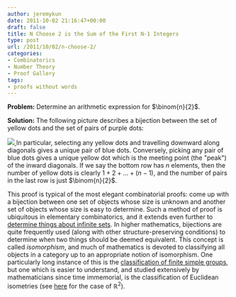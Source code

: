 ```yaml
---
author: jeremykun
date: 2011-10-02 21:16:47+00:00
draft: false
title: N Choose 2 is the Sum of the First N-1 Integers
type: post
url: /2011/10/02/n-choose-2/
categories:
- Combinatorics
- Number Theory
- Proof Gallery
tags:
- proofs without words
---
```


**Problem:** Determine an arithmetic expression for $\binom{n}{2}$.

**Solution:** The following picture describes a bijection between the set of yellow dots and the set of pairs of purple dots:

[![](http://jeremykun.files.wordpress.com/2011/10/nchoose2.png)
](http://jeremykun.files.wordpress.com/2011/10/nchoose2.png)In particular, selecting any yellow dots and travelling downward along diagonals gives a unique pair of blue dots. Conversely, picking any pair of blue dots gives a unique yellow dot which is the meeting point (the "peak") of the inward diagonals. If we say the bottom row has $n$ elements, then the number of yellow dots is clearly $1 + 2 + \dots + (n-1)$, and the number of pairs in the last row is just $\binom{n}{2}$.

This proof is typical of the most elegant combinatorial proofs: come up with a bijection between one set of objects whose size is unknown and another set of objects whose size is easy to determine. Such a method of proof is ubiquitous in elementary combinatorics, and it extends even further to [determine things about infinite sets](http://jeremykun.wordpress.com/2011/07/09/set-theory-a-primer/). In higher mathematics, bijections are quite frequently used (along with other structure-preserving conditions) to determine when two things should be deemed equivalent. This concept is called _isomorphism_, and much of mathematics is devoted to classifying all objects in a category up to an appropriate notion of isomorphism. One particularly long instance of this is the [classification of finite simple groups](http://en.wikipedia.org/wiki/Classification_of_finite_simple_groups), but one which is easier to understand, and studied extensively by mathematicians since time immemorial, is the classification of Euclidean isometries (see [here](http://en.wikipedia.org/wiki/Euclidean_plane_isometry#Classification_of_Euclidean_plane_isometries) for the case of $\mathbb{R}^2$).
